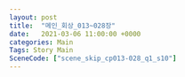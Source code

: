 ```yaml
---
layout: post
title:  "메인_회상_013~028장"
date:   2021-03-06 11:00:00 +0000
categories: Main
Tags: Story Main
SceneCode: ["scene_skip_cp013-028_q1_s10"]
---
```

